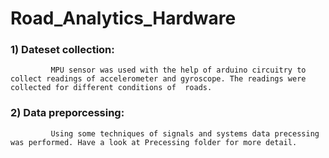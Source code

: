# Road_Analytics_Hardware

###  1) Dateset collection: 
             MPU sensor was used with the help of arduino circuitry to collect readings of accelerometer and gyroscope. The readings were collected for different conditions of  roads.
             
### 2) Data preporcessing:
             Using some techniques of signals and systems data precessing was performed. Have a look at Precessing folder for more detail. 
             
             
